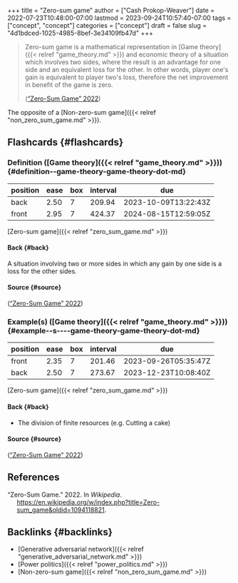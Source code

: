 +++
title = "Zero-sum game"
author = ["Cash Prokop-Weaver"]
date = 2022-07-23T10:48:00-07:00
lastmod = 2023-09-24T10:57:40-07:00
tags = ["concept", "concept"]
categories = ["concept"]
draft = false
slug = "4d1bdced-1025-4985-8bef-3e34109fb47d"
+++

> Zero-sum game is a mathematical representation in [Game theory]({{< relref "game_theory.md" >}}) and economic theory of a situation which involves two sides, where the result is an advantage for one side and an equivalent loss for the other. In other words, player one's gain is equivalent to player two's loss, therefore the net improvement in benefit of the game is zero.
>
> (<a href="#citeproc_bib_item_1">“Zero-Sum Game” 2022</a>)

The opposite of a [Non-zero-sum game]({{< relref "non_zero_sum_game.md" >}}).


## Flashcards {#flashcards}


### Definition ([Game theory]({{< relref "game_theory.md" >}})) {#definition--game-theory-game-theory-dot-md}

| position | ease | box | interval | due                  |
|----------|------|-----|----------|----------------------|
| back     | 2.50 | 7   | 209.94   | 2023-10-09T13:22:43Z |
| front    | 2.95 | 7   | 424.37   | 2024-08-15T12:59:05Z |

[Zero-sum game]({{< relref "zero_sum_game.md" >}})


#### Back {#back}

A situation involving two or more sides in which any gain by one side is a loss for the other sides.


#### Source {#source}

(<a href="#citeproc_bib_item_1">“Zero-Sum Game” 2022</a>)


### Example(s) ([Game theory]({{< relref "game_theory.md" >}})) {#example--s----game-theory-game-theory-dot-md}

| position | ease | box | interval | due                  |
|----------|------|-----|----------|----------------------|
| front    | 2.35 | 7   | 201.46   | 2023-09-26T05:35:47Z |
| back     | 2.50 | 7   | 273.67   | 2023-12-23T10:08:40Z |

[Zero-sum game]({{< relref "zero_sum_game.md" >}})


#### Back {#back}

-   The division of finite resources (e.g. Cutting a cake)


#### Source {#source}

(<a href="#citeproc_bib_item_1">“Zero-Sum Game” 2022</a>)

## References

<style>.csl-entry{text-indent: -1.5em; margin-left: 1.5em;}</style><div class="csl-bib-body">
  <div class="csl-entry"><a id="citeproc_bib_item_1"></a>“Zero-Sum Game.” 2022. In <i>Wikipedia</i>. <a href="https://en.wikipedia.org/w/index.php?title=Zero-sum_game&oldid=1094118821">https://en.wikipedia.org/w/index.php?title=Zero-sum_game&#38;oldid=1094118821</a>.</div>
</div>


## Backlinks {#backlinks}

-   [Generative adversarial network]({{< relref "generative_adversarial_network.md" >}})
-   [Power politics]({{< relref "power_politics.md" >}})
-   [Non-zero-sum game]({{< relref "non_zero_sum_game.md" >}})
